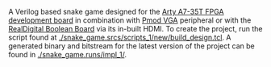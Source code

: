 A Verilog based snake game designed for the [Arty A7-35T FPGA development board](https://www.xilinx.com/products/boards-and-kits/1-elhaap.html) in combination with [Pmod VGA](https://digilent.com/shop/pmod-vga-video-graphics-array/?srsltid=AfmBOooe0jwhbWwuMDEbk5Pk4bJnupd_7TerAt0HXU-GQ9sl8MquOqLh) peripheral or with the [RealDigital Boolean Board](https://www.amd.com/en/corporate/university-program/aup-boards/realdigital-boolean-board.html) via its in-built HDMI. To create the project, run the script found at [./snake_game.srcs/scripts_1/new/build_design.tcl](https://github.com/MPethick/SnakeGame/blob/master/snake_game.srcs/scripts_1/new/build_design.tcl). A generated binary and bitstream for the latest version of the project can be found in [./snake_game.runs/impl_1/](https://github.com/MPethick/SnakeGame/tree/master/snake_game.runs/impl_1).